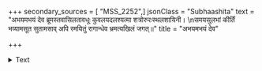 +++
secondary_sources = [ "MSS_2252",]
jsonClass = "Subhaashita"
text = "अभयमभयं देव ब्रूमस्तवासिलतावधूः कुवलयदलश्यत्मा शत्रोरुरःस्थलशायिनी।  \nसमयसुलभां कीर्तिं भव्यामसूत सुतामसाव् अपि रमयितुं रागान्धेव भ्रमत्यखिलं जगत्॥"
title = "अभयमभयं देव"

+++

<details><summary>Text</summary>

अभयमभयं देव ब्रूमस्तवासिलतावधूः कुवलयदलश्यत्मा शत्रोरुरःस्थलशायिनी।  
समयसुलभां कीर्तिं भव्यामसूत सुतामसाव् अपि रमयितुं रागान्धेव भ्रमत्यखिलं जगत्॥
</details>
